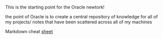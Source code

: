 This is the starting point for the Oracle newtork!


the point of Oracle is to create a central repository of knowledge for all of my projects/ notes that have been scattered across all of my machines



Markdown cheat [sheet](https://wordpress.com/support/markdown-quick-reference/)